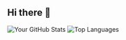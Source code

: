 ## Hi there 👋

<!--
**WhoThisPerson/WhoThisPerson** is a ✨ _special_ ✨ repository because its `README.md` (this file) appears on your GitHub profile.

Here are some ideas to get you started:

- 🔭 I’m currently working on ...
- 🌱 I’m currently learning ...
- 👯 I’m looking to collaborate on ...
- 🤔 I’m looking for help with ...
- 💬 Ask me about ...
- 📫 How to reach me: ...
- 😄 Pronouns: ...
- ⚡ Fun fact: ...
-->
![Your GitHub Stats](https://github-readme-stats.vercel.app/api?username=WhoThisPerson&show_icons=true&theme=radical)
![Top Languages](https://github-readme-stats.vercel.app/api/top-langs/?username=WhoThisPerson&layout=compact&theme=radical)


